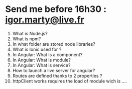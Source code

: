 # Send me before 16h30 : igor.marty@live.fr

1. What is Node.js?
2. What is npm?
3. In what folder are stored node libraries?
4. What is Ionic used for ?
5. In Angular: What is a component?
6. In Angular: What is module?
7. In Angular: What is service?
8. How to launch a live server for angular?
9. Routes are defined thanks to 2 properties ?
10. httpClient works requires the load of module wich is ....

